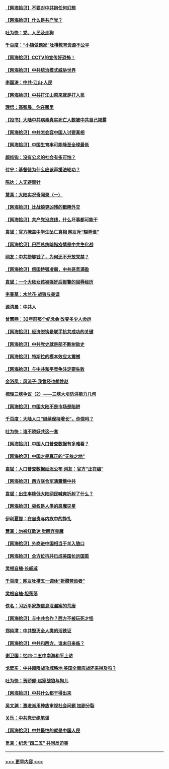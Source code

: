#### [【网海拾贝】不要对中共抱任何幻想](../pages/nsc993/n12965222.md?t=05221001) 
#### [【网海拾贝】什么是共产党？](../pages/nsc993/n12962781.md?t=05221001) 
#### [吐为快：党、人民及走狗](../pages/nsc993/n12962747.md?t=05221001) 
#### [千百度：“小镇做题家”吐槽教育资源不公平](../pages/nsc993/n12962705.md?t=05221001) 
#### [【网海拾贝】CCTV的宣传好恐怖！](../pages/nsc993/n12959984.md?t=05221001) 
#### [【网海拾贝】中共统治模式威胁世界](../pages/nsc993/n12957622.md?t=05221001) 
#### [李国涛：中共‧江山‧人民](../pages/nsc993/n12957502.md?t=05221001) 
#### [【网海拾贝】中共打江山原来就是打人民](../pages/nsc993/n12954345.md?t=05221001) 
#### [理悟：高智晟，你在哪里](../pages/nsc993/n12953115.md?t=05221001) 
#### [【投书】大陆中共病毒真实死亡人数被中共自己揭露](../pages/nsc993/n12953050.md?t=05221001) 
#### [【网海拾贝】中共怎会容中国人讨要真相](../pages/nsc993/n12952161.md?t=05221001) 
#### [【网海拾贝】中国生育率可能降至全球最低](../pages/nsc993/n12948793.md?t=05221001) 
#### [颜纯钩：没有公义的社会有多可怕？](../pages/nsc993/n12947626.md?t=05221001) 
#### [付宁：基督徒为什么应该声援法轮功？](../pages/nsc993/n12947233.md?t=05221001) 
#### [陈达：人无避雷针](../pages/nsc993/n12947098.md?t=05221001) 
#### [慧真：大陆实况奇闻录（一）](../pages/nsc993/n12945811.md?t=05221001) 
#### [【网海拾贝】比战狼更凶残的戳瞎外交](../pages/nsc993/n12945717.md?t=05221001) 
#### [【网海拾贝】共产党没底线，什么坏事都可能干](../pages/nsc993/n12942090.md?t=05221001) 
#### [袁斌：官方掩盖中学生坠亡真相 网友斥“糊弄谁”](../pages/nsc993/n12942029.md?t=05221001) 
#### [【网海拾贝】巴西总统暗指疫情是中共生化战](../pages/nsc993/n12938999.md?t=05221001) 
#### [网友：中共捞够钱了，为何还不开放党禁？](../pages/nsc993/n12938952.md?t=05221001) 
#### [【网海拾贝】俄国恃强凌弱，中共恶贯满盈](../pages/nsc993/n12936626.md?t=05221001) 
#### [袁斌：一个大陆女孩被强奸后报警的屈辱经历](../pages/nsc993/n12936547.md?t=05221001) 
#### [李春草：木兰花·战狼与美谍](../pages/nsc993/n12935995.md?t=05221001) 
#### [源清晨：中共人](../pages/nsc993/n12935589.md?t=05221001) 
#### [曾慧燕：32年前那个纪念会 改变多少人命运](../pages/nsc993/n12934233.md?t=05221001) 
#### [【网海拾贝】经济脱钩是联手抗共成功的关键](../pages/nsc993/n12934176.md?t=05221001) 
#### [【网海拾贝】中共党史就是部不断树敌史](../pages/nsc993/n12932844.md?t=05221001) 
#### [【网海拾贝】特斯拉的模本效应太震撼](../pages/nsc993/n12925626.md?t=05221001) 
#### [【网海拾贝】与中共和平竞争注定要失败](../pages/nsc993/n12923326.md?t=05221001) 
#### [金浴凤：风流子‧我曾经也想姓赵](../pages/nsc993/n12920911.md?t=05221001) 
#### [梳理三峡争议（2）——三峡大坝防洪能力几何](../pages/nsc993/n12920173.md?t=05221001) 
#### [【网海拾贝】中国大陆不是市场是陷阱](../pages/nsc993/n12920143.md?t=05221001) 
#### [千百度：大陆人口“继续保持增长”，你信吗？](../pages/nsc993/n12918946.md?t=05221001) 
#### [吐为快：谁不晓妖共这一套](../pages/nsc993/n12918941.md?t=05221001) 
#### [【网海拾贝】中国人口普查数据有多难看？](../pages/nsc993/n12917822.md?t=05221001) 
#### [【网海拾贝】中国才是真正的“无依之地”](../pages/nsc993/n12915845.md?t=05221001) 
#### [袁斌：人口普查数据延迟公布 网友：官方“正在编”](../pages/nsc993/n12915748.md?t=05221001) 
#### [【网海拾贝】西方联合军演震慑中共](../pages/nsc993/n12913466.md?t=05221001) 
#### [袁斌：出生率降低大陆网民喊爽折射了什么？](../pages/nsc993/n12913365.md?t=05221001) 
#### [【网海拾贝】极权是人类的恶魔灾星](../pages/nsc993/n12910697.md?t=05221001) 
#### [伊利夏提：在自责与内疚中的挣扎](../pages/nsc993/n12910493.md?t=05221001) 
#### [慧真：勿被红歌迷 觉醒弃赤魔](../pages/nsc993/n12910485.md?t=05221001) 
#### [【网海拾贝】外商进中国相当于羊入狼口](../pages/nsc993/n12908274.md?t=05221001) 
#### [【网海拾贝】全方位抗共已成美国长远国策](../pages/nsc993/n12906878.md?t=05221001) 
#### [灵根自植‧长戚戚](../pages/nsc993/n12905585.md?t=05221001) 
#### [千百度：网友吐槽五一调休“折腾劳动者”](../pages/nsc993/n12905934.md?t=05221001) 
#### [灵根自植‧坦荡荡](../pages/nsc993/n12905562.md?t=05221001) 
#### [佚名：习近平家族信息泄漏案的荒唐](../pages/nsc993/n12904705.md?t=05221001) 
#### [【网海拾贝】与中共合作？西方不被玩死才怪](../pages/nsc993/n12903873.md?t=05221001) 
#### [郑纯清：中共毁灭全人类的活铁证](../pages/nsc993/n12903785.md?t=05221001) 
#### [【网海拾贝】中共和西方，谁末日来临？](../pages/nsc993/n12903482.md?t=05221001) 
#### [谢卫国：忆四‧二五中南海和平上访](../pages/nsc993/n12902192.md?t=05221001) 
#### [戈壁东：中共超限战攻城略地 美国全面应战还来得及吗？](../pages/nsc993/n12902297.md?t=05221001) 
#### [吐为快：贺骄郎‧赵家战狼与狗儿](../pages/nsc993/n12902280.md?t=05221001) 
#### [【网海拾贝】中共什么都干得出来](../pages/nsc993/n12897500.md?t=05221001) 
#### [吴文渊：激进派用种族审视社会问题 加剧分裂](../pages/nsc993/n12893881.md?t=05221001) 
#### [关乐：中共党史绝笔谣](../pages/nsc993/n12897270.md?t=05221001) 
#### [【网海拾贝】中共最怕的就是中国人民](../pages/nsc993/n12894705.md?t=05221001) 
#### [觅真：纪念“四二五” 共同反迫害](../pages/nsc993/n12894553.md?t=05221001) 

----
#### [ >>> 更早内容 <<< ](../indexes/nsc993-earlier.md)
